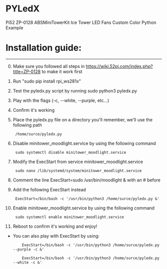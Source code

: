 # PYLedX
Pi52 ZP-0128 ABSMiniTowerKit Ice Tower LED Fans Custom Color Python Example

# Installation guide:
-------------------
0.   Make sure you followed all steps in https://wiki.52pi.com/index.php?title=ZP-0128 to make it work first
1.   Run "sudo pip install rpi_ws281x"
2.   Test the pyledx.py script by running sudo python3 pyledx.py
3.   Play with the flags (-c, --white, --purple, etc...)
4.   Confirm it's working
5.   Place the pyledx.py file on a directory you'll remember, we'll use the following path

          /home/surce/pyledx.py
6.   Disable minitower_moodlight.service by using the following command
   
          sudo systemctl disable minitower_moodlight.service
7.   Modify the ExecStart from service minitower_moodlight.service
   
          sudo nano /lib/systemd/system/minitower_moodlight.service
8.   Comment the line ExecStart=sudo /usr/bin/moodlight & with an # before
9.   Add the following ExecStart instead

          ExecStart=/bin/bash -c '/usr/bin/python3 /home/surce/pyledx.py &'
10.  Enable minitower_moodlight.service by using the following command

          sudo systemctl enable minitower_moodlight.service
11.  Reboot to confirm it's working and enjoy!

* You can also play with ExecStart by using:

          ExecStart=/bin/bash -c '/usr/bin/python3 /home/surce/pyledx.py --purple -c &'
     
          ExecStart=/bin/bash -c '/usr/bin/python3 /home/surce/pyledx.py --white -c &'
